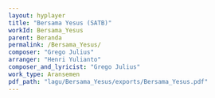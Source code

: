 ```yaml
---
layout: hyplayer
title: "Bersama Yesus (SATB)"
workId: Bersama_Yesus
parent: Beranda
permalink: /Bersama_Yesus/
composer: "Grego Julius"
arranger: "Henri Yulianto"
composer_and_lyricist: "Grego Julius"
work_type: Aransemen
pdf_path: "lagu/Bersama_Yesus/exports/Bersama_Yesus.pdf"
---
```


